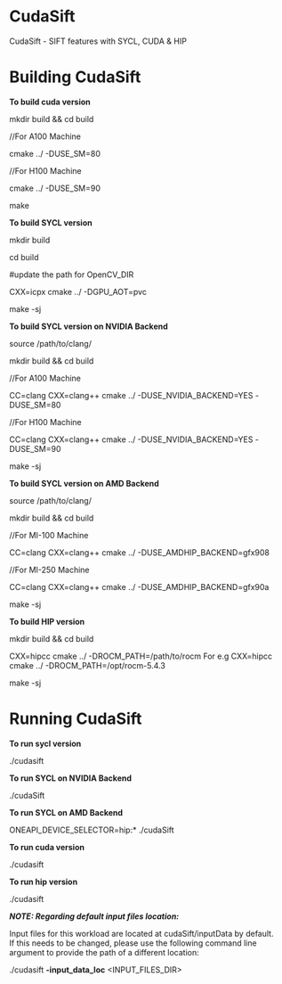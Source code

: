 # CudaSift
CudaSift - SIFT features with SYCL, CUDA & HIP

# Building CudaSift
**To build cuda version**

mkdir build && cd build

//For A100 Machine

cmake ../ -DUSE_SM=80

//For H100 Machine

cmake ../ -DUSE_SM=90

make

**To build SYCL version**

mkdir build

cd build

#update the path for OpenCV_DIR

CXX=icpx cmake ../ -DGPU_AOT=pvc

make -sj

**To build SYCL version on NVIDIA Backend**

source /path/to/clang/

mkdir build && cd build

//For A100 Machine

CC=clang CXX=clang++ cmake ../ -DUSE_NVIDIA_BACKEND=YES -DUSE_SM=80 

//For H100 Machine

CC=clang CXX=clang++ cmake ../ -DUSE_NVIDIA_BACKEND=YES -DUSE_SM=90

make -sj

**To build SYCL version on AMD Backend**

source /path/to/clang/

mkdir build && cd build

//For MI-100 Machine

CC=clang CXX=clang++ cmake ../ -DUSE_AMDHIP_BACKEND=gfx908

//For MI-250 Machine

CC=clang CXX=clang++ cmake ../ -DUSE_AMDHIP_BACKEND=gfx90a

make -sj

**To build HIP version**

mkdir build && cd build

CXX=hipcc cmake ../ -DROCM_PATH=/path/to/rocm 
For e.g CXX=hipcc cmake ../ -DROCM_PATH=/opt/rocm-5.4.3

make -sj

# Running CudaSift

**To run sycl version**

./cudasift

**To run SYCL on NVIDIA Backend**

./cudaSift

**To run SYCL on AMD Backend**

ONEAPI_DEVICE_SELECTOR=hip:* ./cudaSift

**To run cuda version**

./cudasift

**To run hip version**

./cudasift




***NOTE: Regarding default input files location:***

Input files for this workload are located at cudaSift/inputData by default. \
If this needs to be changed, please use the following command line argument to provide the path of a different location: 

./cudasift **-input_data_loc**  <INPUT_FILES_DIR> 


